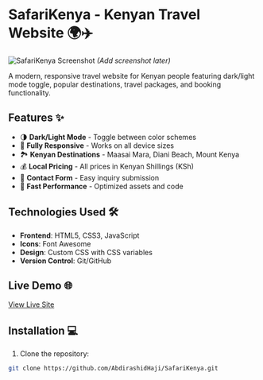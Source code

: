 # SafariKenya - Kenyan Travel Website 🌍✈️

![SafariKenya Screenshot](./screenshot.png) *(Add screenshot later)*

A modern, responsive travel website for Kenyan people featuring dark/light mode toggle, popular destinations, travel packages, and booking functionality.

## Features ✨

- 🌗 **Dark/Light Mode** - Toggle between color schemes
- 📱 **Fully Responsive** - Works on all device sizes
- 🏞️ **Kenyan Destinations** - Maasai Mara, Diani Beach, Mount Kenya
- 💰 **Local Pricing** - All prices in Kenyan Shillings (KSh)
- 📝 **Contact Form** - Easy inquiry submission
- 🚀 **Fast Performance** - Optimized assets and code

## Technologies Used 🛠️

- **Frontend**: HTML5, CSS3, JavaScript
- **Icons**: Font Awesome
- **Design**: Custom CSS with CSS variables
- **Version Control**: Git/GitHub

## Live Demo 🌐

[View Live Site](https://abdirashidhaji.github.io/SafariKenya/)

## Installation 💻

1. Clone the repository:
```bash
git clone https://github.com/AbdirashidHaji/SafariKenya.git
